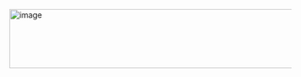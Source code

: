 <img width="824" height="107" alt="image" src="https://github.com/user-attachments/assets/9ee6c437-0cd0-4bb9-8e34-0dd4ca6440b5" />
